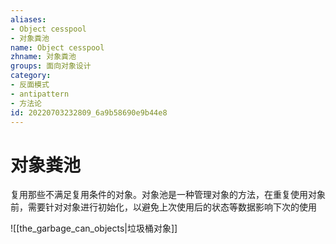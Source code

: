 ```yaml
---
aliases:
- Object cesspool
- 对象粪池
name: Object cesspool
zhname: 对象粪池
groups: 面向对象设计
category:
- 反面模式
- antipattern
- 方法论
id: 20220703232809_6a9b58690e9b44e8
---
```


# 对象粪池


复用那些不满足复用条件的对象。对象池是一种管理对象的方法，在重复使用对象前，需要针对对象进行初始化，以避免上次使用后的状态等数据影响下次的使用

![[the_garbage_can_objects|垃圾桶对象]]
